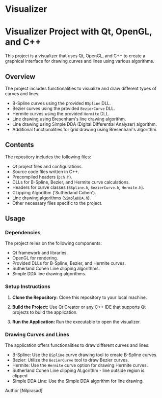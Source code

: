 # Visualizer
# Visualizer Project with Qt, OpenGL, and C++
 
This project is a visualizer that uses Qt, OpenGL, and C++ to create a graphical interface for drawing curves and lines using various algorithms.
 
## Overview
 
The project includes functionalities to visualize and draw different types of curves and lines:
 
- B-Spline curves using the provided `BSpline` DLL.
- Bezier curves using the provided `BezierCurve` DLL.
- Hermite curves using the provided `Hermite` DLL.
- Line drawing using Bresenham's line drawing algorithm.
- Line drawing using Simple DDA (Digital Differential Analyzer) algorithm.
- Additional functionalities for grid drawing using Bresenham's algorithm.
 
## Contents
 
The repository includes the following files:
 
- Qt project files and configurations.
- Source code files written in C++.
- Precompiled headers (`pch.h`).
- DLLs for B-Spline, Bezier, and Hermite curve calculations.
- Headers for curve classes (`BSpline.h`, `BezierCurve.h`, `Hermite.h`).
- CLipping Algorithm ('Sutherland Cohen').
- Line drawing algorithms (`SimpleDDA.h`).
- Other necessary files specific to the project.
 
## Usage
 
### Dependencies
 
The project relies on the following components:
 
- Qt framework and libraries.
- OpenGL for rendering.
- Provided DLLs for B-Spline, Bezier, and Hermite curves.
- Sutherland Cohen Line clipping algorithms.
- Simple DDA line drawing algorithms.
 
### Setup Instructions
 
1. **Clone the Repository:** Clone this repository to your local machine.
 
2. **Build the Project:** Use Qt Creator or any C++ IDE that supports Qt projects to build the application.
 
3. **Run the Application:** Run the executable to open the visualizer.
 
### Drawing Curves and Lines
 
The application offers functionalities to draw different curves and lines:
 
- B-Spline: Use the `BSpline` curve drawing tool to create B-Spline curves.
- Bezier: Utilize the `BezierCurve` tool to draw Bezier curves.
- Hermite: Use the `Hermite` curve option for drawing Hermite curves.
- Sutherland Cohen Line clipping ALgorithm - line outside region is clipped
- Simple DDA Line: Use the Simple DDA algorithm for line drawing.

Author 
[Nilprasad]
